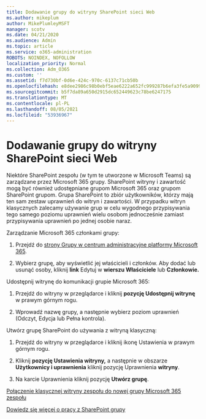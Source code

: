 ```yaml
---
title: Dodawanie grupy do witryny SharePoint sieci Web
ms.author: mikeplum
author: MikePlumleyMSFT
manager: scotv
ms.date: 04/21/2020
ms.audience: Admin
ms.topic: article
ms.service: o365-administration
ROBOTS: NOINDEX, NOFOLLOW
localization_priority: Normal
ms.collection: Adm_O365
ms.custom: ''
ms.assetid: f7d730bf-0d6e-424c-970c-6137c71cb50b
ms.openlocfilehash: e8dee2986c98b0ebf5eae6222a652fc999287b6efa3fe5a9099134c44dddf670
ms.sourcegitcommit: b5f7da89a650d2915dc652449623c78be6247175
ms.translationtype: MT
ms.contentlocale: pl-PL
ms.lasthandoff: 08/05/2021
ms.locfileid: "53936967"
---
```

# <a name="add-a-group-to-a-sharepoint-site"></a>Dodawanie grupy do witryny SharePoint sieci Web

Niektóre SharePoint zespołu (w tym te utworzone w Microsoft Teams) są zarządzane przez Microsoft 365 grupy. SharePoint witryny i zawartość mogą być również udostępniane grupom Microsoft 365 oraz grupom SharePoint grupom. Grupa SharePoint to zbiór użytkowników, którzy mają ten sam zestaw uprawnień do witryn i zawartości. W przypadku witryn klasycznych zalecamy używanie grup w celu wygodnego przypisywania tego samego poziomu uprawnień wielu osobom jednocześnie zamiast przypisywania uprawnień po jednej osobie naraz.
  
Zarządzanie Microsoft 365 członkami grupy:
  
1. Przejdź do [strony Grupy w centrum administracyjne platformy Microsoft 365](https://portal.office.com/adminportal/home#/groups).
    
2. Wybierz grupę, aby wyświetlić jej właścicieli i członków. Aby dodać lub usunąć osoby, kliknij **link** Edytuj w **wierszu Właściciele** lub **Członkowie.** 
    
Udostępnij witrynę do komunikacji grupie Microsoft 365:
  
1. Przejdź do witryny w przeglądarce i kliknij **pozycję Udostępnij witrynę** w prawym górnym rogu. 
    
2. Wprowadź nazwę grupy, a następnie wybierz poziom uprawnień (Odczyt, Edycja lub Pełna kontrola).
    
Utwórz grupę SharePoint do używania z witryną klasyczną:
  
1. Przejdź do witryny w przeglądarce i kliknij ikonę Ustawienia w prawym górnym rogu.
    
2. Kliknij **pozycję Ustawienia witryny,** a następnie w obszarze **Użytkownicy i uprawnienia** kliknij pozycję Uprawnienia **witryny**.
    
3. Na karcie Uprawnienia kliknij pozycję **Utwórz grupę**.
    
[Połączenie klasycznej witryny zespołu do nowej grupy Microsoft 365 zespołu](https://go.microsoft.com/fwlink/?linkid=2008654)
  
[Dowiedz się więcej o pracy z SharePoint grupy](https://go.microsoft.com/fwlink/?linkid=874658)
  

